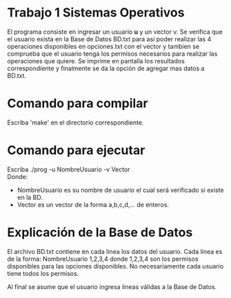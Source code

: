 # Trabajo 1 Sistemas Operativos

El programa consiste en ingresar un usuario **u** y un vector v. Se verifica que el usuario exista en la Base de Datos BD.txt para asi poder realizar las 4 operaciones disponibles en opciones.txt con el vector y tambien se comprueba que el usuario tenga los permisos necesarios para realizar las operaciones que quiere. Se imprime en pantalla los resultados correspondiente y finalmente se da la opción de agregar mas datos a BD.txt.

# Comando para compilar
Escriba 'make' en el directorio correspondiente.

# Comando para ejecutar
Escriba ./prog -u NombreUsuario -v Vector  
Donde:
  - NombreUsuario es su nombre de usuario el cual será verificado si existe en la BD.
  - Vector es un vector de la forma a,b,c,d,... de enteros.

# Explicación de la Base de Datos  
El archivo BD.txt contiene en cada linea los datos del usuario. Cada linea es de la forma: NombreUsuario 1,2,3,4
donde 1,2,3,4 son los permisos disponibles para las opciones disponibles. No necesariamente cada usuario tiene todos los permisos.

Al final se asume que el usuario ingresa lineas válidas a la Base de Datos.



